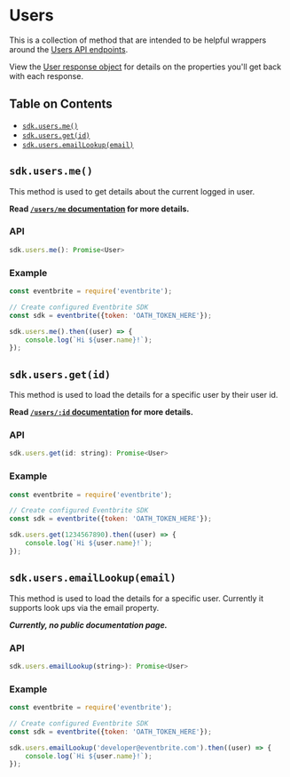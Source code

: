 # Users

This is a collection of method that are intended to be helpful wrappers around the [Users API endpoints](user-api-docs).

View the [User response object](user-object-reference) for details on the properties you'll get back with each response.

## Table on Contents

- [`sdk.users.me()`](#me)
- [`sdk.users.get(id)`](#getById)
- [`sdk.users.emailLookup(email)`](#lookByEmail)

<a id="me"></a>

## `sdk.users.me()`
This method is used to get details about the current logged in user.

**Read [`/users/me` documentation](user-get-me) for more details.**

### API
```js
sdk.users.me(): Promise<User>
```

### Example

```js
const eventbrite = require('eventbrite');

// Create configured Eventbrite SDK
const sdk = eventbrite({token: 'OATH_TOKEN_HERE'});

sdk.users.me().then((user) => {
    console.log(`Hi ${user.name}!`);
});
```

<a id="getById"></a>

## `sdk.users.get(id)`
This method is used to load the details for a specific user by their user id. 

**Read [`/users/:id` documentation](user-get-me) for more details.**

### API
```js
sdk.users.get(id: string): Promise<User>
```

### Example

```js
const eventbrite = require('eventbrite');

// Create configured Eventbrite SDK
const sdk = eventbrite({token: 'OATH_TOKEN_HERE'});

sdk.users.get(1234567890).then((user) => {
    console.log(`Hi ${user.name}!`);
});
```

<a id="lookByEmail"></a>

## `sdk.users.emailLookup(email)`
This method is used to load the details for a specific user. Currently it supports look ups via the email property.

**_Currently, no public documentation page._**

### API
```js
sdk.users.emailLookup(string>): Promise<User>
```

### Example

```js
const eventbrite = require('eventbrite');

// Create configured Eventbrite SDK
const sdk = eventbrite({token: 'OATH_TOKEN_HERE'});

sdk.users.emailLookup('developer@eventbrite.com').then((user) => {
    console.log(`Hi ${user.name}!`);
});
```


<!-- link reference section -->
[user-api-docs]: https://www.eventbrite.com/platform/api#/reference/user
[user-object-reference]: https://www.eventbrite.com/platform/api#/reference/user/retrieve-a-user
[user-by-id]: https://www.eventbrite.com/platform/api#/reference/user/retrieve-a-user
[user-get-me]: https://www.eventbrite.com/platform/api#/reference/user/retrieve/retrieve-your-user